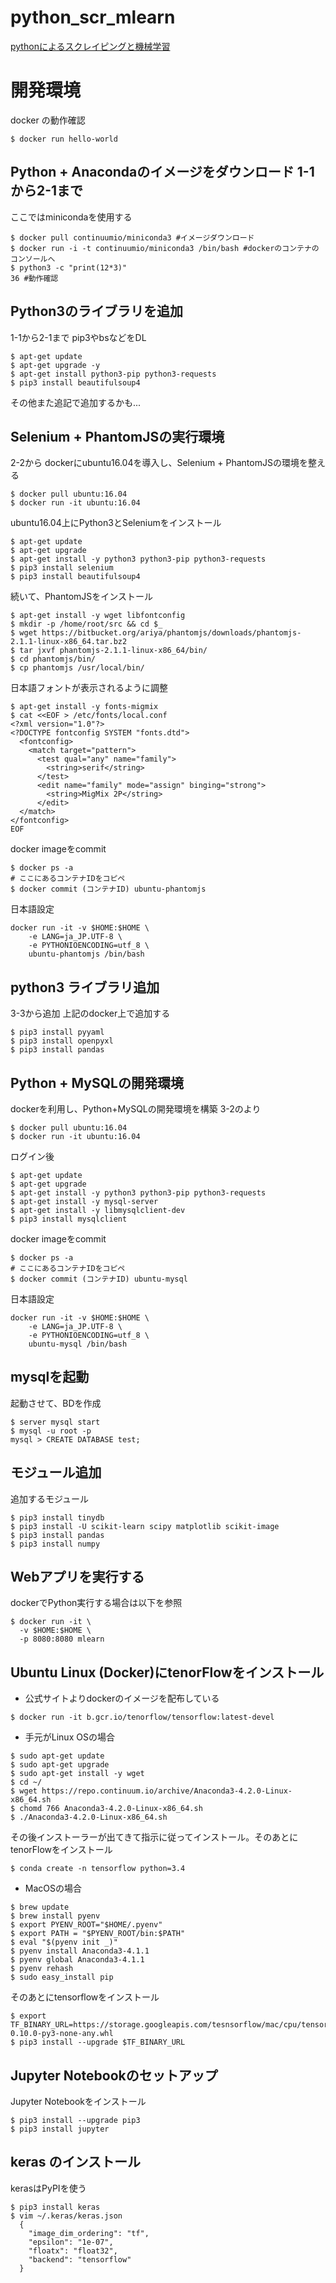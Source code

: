 # python_scr_mlearn
[pythonによるスクレイピングと機械学習](https://www.amazon.co.jp/dp/4802610793)

# 開発環境
docker の動作確認
```
$ docker run hello-world
```

## Python + Anacondaのイメージをダウンロード 1-1から2-1まで
ここではminicondaを使用する
```
$ docker pull continuumio/miniconda3 #イメージダウンロード
$ docker run -i -t continuumio/miniconda3 /bin/bash #dockerのコンテナのコンソールへ
$ python3 -c "print(12*3)"
36 #動作確認
```

## Python3のライブラリを追加
1-1から2-1まで
pip3やbsなどをDL
```
$ apt-get update
$ apt-get upgrade -y
$ apt-get install python3-pip python3-requests
$ pip3 install beautifulsoup4
```
その他また追記で追加するかも...


## Selenium + PhantomJSの実行環境
2-2から
dockerにubuntu16.04を導入し、Selenium + PhantomJSの環境を整える
```
$ docker pull ubuntu:16.04
$ docker run -it ubuntu:16.04
```

ubuntu16.04上にPython3とSeleniumをインストール
```
$ apt-get update
$ apt-get upgrade
$ apt-get install -y python3 python3-pip python3-requests
$ pip3 install selenium
$ pip3 install beautifulsoup4
```

続いて、PhantomJSをインストール
```
$ apt-get install -y wget libfontconfig
$ mkdir -p /home/root/src && cd $_
$ wget https://bitbucket.org/ariya/phantomjs/downloads/phantomjs-2.1.1-linux-x86_64.tar.bz2
$ tar jxvf phantomjs-2.1.1-linux-x86_64/bin/
$ cd phantomjs/bin/
$ cp phantomjs /usr/local/bin/
```

日本語フォントが表示されるように調整
```
$ apt-get install -y fonts-migmix
$ cat <<EOF > /etc/fonts/local.conf
<?xml version="1.0"?>
<?DOCTYPE fontconfig SYSTEM "fonts.dtd">
  <fontconfig>
    <match target="pattern">
      <test qual="any" name="family">
        <string>serif</string>
      </test>
      <edit name="family" mode="assign" binging="strong">
        <string>MigMix 2P</string>
      </edit>
  </match>
</fontconfig>
EOF
```

docker imageをcommit
```
$ docker ps -a
# ここにあるコンテナIDをコピペ
$ docker commit (コンテナID) ubuntu-phantomjs
```

日本語設定
```
docker run -it -v $HOME:$HOME \
    -e LANG=ja_JP.UTF-8 \
    -e PYTHONIOENCODING=utf_8 \
    ubuntu-phantomjs /bin/bash
```

## python3 ライブラリ追加
3-3から追加 上記のdocker上で追加する
```
$ pip3 install pyyaml
$ pip3 install openpyxl
$ pip3 install pandas
```

## Python + MySQLの開発環境
dockerを利用し、Python+MySQLの開発環境を構築
3-2のより
```
$ docker pull ubuntu:16.04
$ docker run -it ubuntu:16.04
```

ログイン後
```
$ apt-get update
$ apt-get upgrade
$ apt-get install -y python3 python3-pip python3-requests
$ apt-get install -y mysql-server
$ apt-get install -y libmysqlclient-dev
$ pip3 install mysqlclient
```
docker imageをcommit
```
$ docker ps -a
# ここにあるコンテナIDをコピペ
$ docker commit (コンテナID) ubuntu-mysql
```

日本語設定
```
docker run -it -v $HOME:$HOME \
    -e LANG=ja_JP.UTF-8 \
    -e PYTHONIOENCODING=utf_8 \
    ubuntu-mysql /bin/bash
```

## mysqlを起動
起動させて、BDを作成
```
$ server mysql start
$ mysql -u root -p
mysql > CREATE DATABASE test;
```

## モジュール追加
追加するモジュール
```
$ pip3 install tinydb
$ pip3 install -U scikit-learn scipy matplotlib scikit-image
$ pip3 install pandas
$ pip3 install numpy
```

## Webアプリを実行する
dockerでPython実行する場合は以下を参照
```
$ docker run -it \
  -v $HOME:$HOME \
  -p 8080:8080 mlearn
```

## Ubuntu Linux (Docker)にtenorFlowをインストール
- 公式サイトよりdockerのイメージを配布している
```
$ docker run -it b.gcr.io/tenorflow/tensorflow:latest-devel
```

- 手元がLinux OSの場合
```
$ sudo apt-get update
$ sudo apt-get upgrade
$ sudo apt-get install -y wget
$ cd ~/
$ wget https://repo.continuum.io/archive/Anaconda3-4.2.0-Linux-x86_64.sh
$ chomd 766 Anaconda3-4.2.0-Linux-x86_64.sh
$ ./Anaconda3-4.2.0-Linux-x86_64.sh
```

その後インストーラーが出てきて指示に従ってインストール。そのあとにtenorFlowをインストール
```
$ conda create -n tensorflow python=3.4
```

- MacOSの場合
```
$ brew update
$ brew install pyenv
$ export PYENV_ROOT="$HOME/.pyenv"
$ export PATH = "$PYENV_ROOT/bin:$PATH"
$ eval "$(pyenv init _)"
$ pyenv install Anaconda3-4.1.1
$ pyenv global Anaconda3-4.1.1
$ pyenv rehash
$ sudo easy_install pip
```

そのあとにtensorflowをインストール
```
$ export TF_BINARY_URL=https://storage.googleapis.com/tesnsorflow/mac/cpu/tensorflow-0.10.0-py3-none-any.whl
$ pip3 install --upgrade $TF_BINARY_URL
```

## Jupyter Notebookのセットアップ
Jupyter Notebookをインストール
```
$ pip3 install --upgrade pip3
$ pip3 install jupyter
```

## keras のインストール
kerasはPyPIを使う
```
$ pip3 install keras
$ vim ~/.keras/keras.json
  {
    "image_dim_ordering": "tf",
    "epsilon": "1e-07",
    "floatx": "float32",
    "backend": "tensorflow"
  }
```
